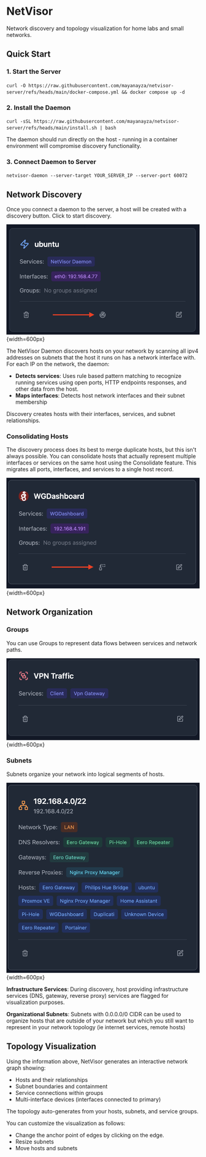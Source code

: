 # NetVisor

Network discovery and topology visualization for home labs and small networks.

## Quick Start

### 1. Start the Server
`curl -O https://raw.githubusercontent.com/mayanayza/netvisor-server/refs/heads/main/docker-compose.yml && docker compose up -d`

### 2. Install the Daemon  
`curl -sSL https://raw.githubusercontent.com/mayanayza/netvisor-server/refs/heads/main/install.sh | bash`

The daemon should run directly on the host - running in a container environment will compromise discovery functionality.

### 3. Connect Daemon to Server
`netvisor-daemon --server-target YOUR_SERVER_IP --server-port 60072`

## Network Discovery

Once you connect a daemon to the server, a host will be created with a discovery button. Click to start discovery.

![Run Discovery](./images/discovery_host.png){width=600px}

The NetVisor Daemon discovers hosts on your network by scanning all ipv4 addresses on subnets that the host it runs on has a network interface with. For each IP on the network, the daemon:

- **Detects services**: Uses rule based pattern matching to recognize running services using open ports, HTTP endpoints responses, and other data from the host.
- **Maps interfaces**: Detects host network interfaces and their subnet membership

Discovery creates hosts with their interfaces, services, and subnet relationships.

### Consolidating Hosts
The discovery process does its best to merge duplicate hosts, but this isn't always possible. You can consolidate hosts that actually represent multiple interfaces or services on the same host using the Consolidate feature. This migrates all ports, interfaces, and services to a single host record.

![Consolidate Host](./images/consolidate_host.png){width=600px}

## Network Organization

### Groups
You can use Groups to represent data flows between services and network paths.

![Group](./images/group.png){width=600px}

### Subnets
Subnets organize your network into logical segments of hosts.

![Group](./images/subnet.png){width=600px}

**Infrastructure Services**: During discovery, host providing infrastructure services (DNS, gateway, reverse proxy) services are flagged for visualization purposes.

**Organizational Subnets**: Subnets with 0.0.0.0/0 CIDR can be used to organize hosts that are outside of your network but which you still want to represent in your network topology (ie internet services, remote hosts)

## Topology Visualization

Using the information above, NetVisor generates an interactive network graph showing:
- Hosts and their relationships
- Subnet boundaries and containment
- Service connections within groups
- Multi-interface devices (interfaces connected to primary)

The topology auto-generates from your hosts, subnets, and service groups.

You can customize the visualization as follows:
- Change the anchor point of edges by clicking on the edge.
- Resize subnets
- Move hosts and subnets